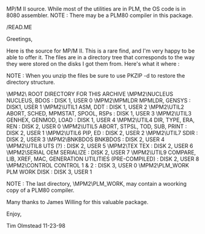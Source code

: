 MP/M II source. While most of the utilities are in PLM, the OS code is in 8080 assembler. NOTE : There may be a PLM80 compiler in this package.

/READ.ME

Greetings,

Here is the source for MP/M II. This is a rare find, and I'm very happy
to be able to offer it. The files are in a directory tree that corresponds
to the way they were stored on the disks I got them from. Here's what it
where :

NOTE : When you unzip the files be sure to use PKZIP -d to restore the 
directory structure.

\MPM2\                  ROOT DIRECTORY FOR THIS ARCHIVE
\MPM2\NUCLEUS           NUCLEUS, BDOS : DISK 1, USER 0
\MPM2\MPMLDR            MPMLDR, GENSYS : DISK1, USER 1
\MPM2\UTIL1             ASM, DDT : DISK 1, USER 2
\MPM2\UTIL2             ABORT, SCHED, MPMSTAT, SPOOL, RSPs : DISK 1, USER 3
\MPM2\UTIL3             GENHEX, GENMOD, LOAD : DISK 1, USER 4
\MPM2\UTIL4             DIR, TYPE, ERA, REN : DISK 2, USER 0
\MPM2\UTIL5             ABORT, STPSL, TOD, SUB, PRINT : DISK 2, USER 1
\MPM2\UTIL6             PIP, ED : DISK 2, USER 2
\MPM2\UTIL7             SDIR : DISK 2, USER 3
\MPM2\BNKBDOS           BNKBDOS : DISK 2, USER 4
\MPM2\UTIL8             UTS (?) : DISK 2, USER 5
\MPM2\TEX               TEX : DISK 2, USER 6
\MPM2\SERIAL            OEM SERIALIZE : DISK 2, USER 7
\MPM2\UTIL9             COMPARE, LIB, XREF, MAC, GENERATION UTILITIES
                        (PRE-COMPILED) : DISK 2, USER 8
\MPM2\CONTROL           CONTROL 1 & 2 : DISK 3, USER 0
\MPM2\PLM_WORK          PLM WORK DISK : DISK 3, USER 1

NOTE : The last directory, \MPM2\PLM_WORK, may contain a woorking copy of a
PLM80 compiler.

Many thanks to James Willing for this valuable package.

Enjoy,

Tim Olmstead  11-23-98


